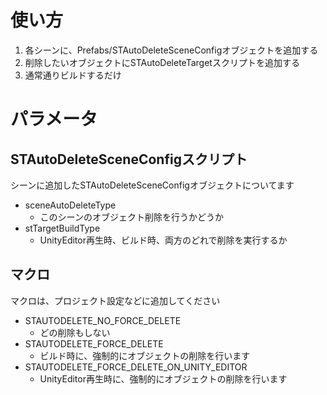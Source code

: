 
# 使い方

1. 各シーンに、Prefabs/STAutoDeleteSceneConfigオブジェクトを追加する
2. 削除したいオブジェクトにSTAutoDeleteTargetスクリプトを追加する
3. 通常通りビルドするだけ



# パラメータ

## STAutoDeleteSceneConfigスクリプト

シーンに追加したSTAutoDeleteSceneConfigオブジェクトについてます

* sceneAutoDeleteType
  * このシーンのオブジェクト削除を行うかどうか
* stTargetBuildType
  * UnityEditor再生時、ビルド時、両方のどれで削除を実行するか

## マクロ

マクロは、プロジェクト設定などに追加してください

* STAUTODELETE_NO_FORCE_DELETE
  * どの削除もしない
* STAUTODELETE_FORCE_DELETE
  * ビルド時に、強制的にオブジェクトの削除を行います
* STAUTODELETE_FORCE_DELETE_ON_UNITY_EDITOR
    * UnityEditor再生時に、強制的にオブジェクトの削除を行います